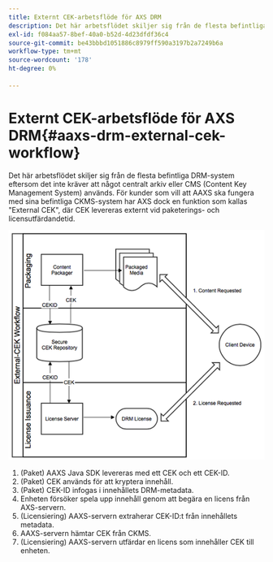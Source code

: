 ```yaml
---
title: Externt CEK-arbetsflöde för AXS DRM
description: Det här arbetsflödet skiljer sig från de flesta befintliga DRM-system eftersom det inte kräver att något centralt arkiv eller CMS (Content Key Management System) används
exl-id: f084aa57-8bef-40a0-b52d-4d23dfdf36c4
source-git-commit: be43bbbd1051886c8979ff590a3197b2a7249b6a
workflow-type: tm+mt
source-wordcount: '178'
ht-degree: 0%

---
```


# Externt CEK-arbetsflöde för AXS DRM{#aaxs-drm-external-cek-workflow}

Det här arbetsflödet skiljer sig från de flesta befintliga DRM-system eftersom det inte kräver att något centralt arkiv eller CMS (Content Key Management System) används. För kunder som vill att AAXS ska fungera med sina befintliga CKMS-system har AXS dock en funktion som kallas &quot;External CEK&quot;, där CEK levereras externt vid paketerings- och licensutfärdandetid.

![](assets/ECEK_Workflow.PNG)

1. (Paket) AAXS Java SDK levereras med ett CEK och ett CEK-ID.
1. (Paket) CEK används för att kryptera innehåll.
1. (Paket) CEK-ID infogas i innehållets DRM-metadata.
1. Enheten försöker spela upp innehåll genom att begära en licens från AXS-servern.
1. (Licensiering) AAXS-servern extraherar CEK-ID:t från innehållets metadata.
1. AAXS-servern hämtar CEK från CKMS.
1. (Licensiering) AAXS-servern utfärdar en licens som innehåller CEK till enheten.
